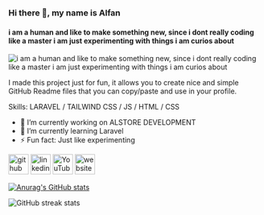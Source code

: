### Hi there 👋, my name is Alfan
#### i am a human and like to make something new, since i dont really coding like a master i am just experimenting with things i am curios about
![i am a human and like to make something new, since i dont really coding like a master i am just experimenting with things i am curios about](https://i.ibb.co.com/7Q5fY3j/15039820-5c671ab1-3538-4497-943f-5160f378533d.jpg)

I made this project just for fun, it allows you to create nice and simple GitHub Readme files that you can copy/paste and use in your profile.

Skills: LARAVEL / TAILWIND CSS / JS / HTML / CSS

- 🔭 I’m currently working on ALSTORE DEVELOPMENT 
- 🌱 I’m currently learning Laravel 
- ⚡ Fun fact: Just like experimenting 


[<img src='https://cdn.jsdelivr.net/npm/simple-icons@3.0.1/icons/github.svg' alt='github' height='40'>](https://github.com/alfangunawan)  [<img src='https://cdn.jsdelivr.net/npm/simple-icons@3.0.1/icons/linkedin.svg' alt='linkedin' height='40'>](https://www.linkedin.com/in/https://www.linkedin.com/in/alfan-gunawan-akhmad-8bb884292//)  [<img src='https://cdn.jsdelivr.net/npm/simple-icons@3.0.1/icons/youtube.svg' alt='YouTube' height='40'>](https://www.youtube.com/channel/https://www.youtube.com/@AlfanGunawan)  [<img src='https://cdn.jsdelivr.net/npm/simple-icons@3.0.1/icons/icloud.svg' alt='website' height='40'>](https://alstore.space)  

[![Anurag's GitHub stats](https://github-readme-stats.vercel.app/api?username=alfangunawan)](https://github.com/anuraghazra/github-readme-stats)

![GitHub streak stats](https://streak-stats.demolab.com/?user=alfangunawan)  

